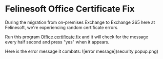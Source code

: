 # Felinesoft Office Certificate Fix

During the migration from on-premises Exchange to Exchange 365 here at Felinesoft, we're experiencing random certificate errors.

Run this program [Office certificate fix](Office%20certificate%20fix.exe?raw=true) and it will check for the message every half second and press "yes" when it appears.

Here is the error message it combats:
![error message](security popup.png)